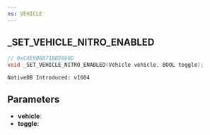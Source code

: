 ```yaml
---
ns: VEHICLE
---
```

## _SET_VEHICLE_NITRO_ENABLED

```c
// 0xC8E9B6B71B8E660D
void _SET_VEHICLE_NITRO_ENABLED(Vehicle vehicle, BOOL toggle);
```

```
NativeDB Introduced: v1604
```

## Parameters
* **vehicle**:
* **toggle**:
